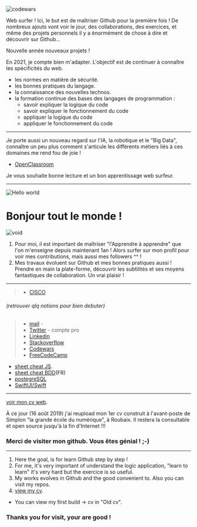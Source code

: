 ![codewars](https://www.codewars.com/users/fanfan__Dev/badges/large)

Web surfer ! Ici, le but est de maîtriser Github pour la première fois !
De nombreux ajouts vont voir le jour, des collaborations, des exercices, et même des projets personnels il y a énormément de chose à dire et découvrir sur Github...

Nouvelle année nouveaux projets !

En 2021, je compte bien m'adapter. L'objectif est de continuer à connaître les spécificités du web.
* les normes en matière de sécurité.
* les bonnes pratiques du langage.
* la connaissance des nouvelles technos.
* la formation continue des bases des langages de programmation :  
  * savoir expliquer la logique du code
  * savoir expliquer le fonctionnement du code
  * appliquer la logique du code 
  * appliquer le fonctionnement du code
  
*** 

Je porte aussi un nouveau regard sur l'IA, la robotique et le "Big Data", connaître un peu plus comment s'articule les différents métiers liés à ces domaines me rend fou de joie !
* [OpenClassroom](https://openclassrooms.com/fr/courses/6417031-objectif-ia-initiez-vous-a-lintelligence-artificielle/6822141-reperez-vous-dans-le-champ-de-lintelligence-artificielle#/id/r-6823475)

Je vous souhaite bonne lecture et un bon apprentissage web surfeur.

***

![Hello world](https://cdn.pixabay.com/photo/2018/08/30/03/34/aerial-3641197_960_720.jpg)

# Bonjour tout le monde !

![void](https://cdn.pixabay.com/photo/2017/08/30/01/05/milky-way-2695569_960_720.jpg)

1. Pour moi, il est important de maîtriser "l'Apprendre à apprendre" que l'on m'enseigne depuis maintenant 1an !
Alors surfer sur mon profil pour voir mes contributions, mais aussi mes followers ^^ !
2. Mes travaux évoluent sur Github et mes bonnes pratiques aussi ! Prendre en main la plate-forme, découvrir les subtilités et ses moyens fantastiques de collaboration. Un vrai plaisir !

***

>* [CISCO](https://github.com/FrancoisPdev/cmd-cisco/)
###### (retrouver qlq notions pour bien debuter)

>* [mail](admin@francoisdprent.fr) -
>* [Twitter](https://twitter.com/Francois__dev) - compte pro
>* [Linkedin](https://www.linkedin.com/in/fran%C3%A7oisparent/)
>* [Stackoverflow](https://stackoverflow.com/users/12021233/parent-fran%c3%a7ois)
>* [Codewars](https://www.codewars.com/users/fanfanpsg)
>* [FreeCodeCamp](https://www.freecodecamp.org/francky)
* [sheet cheat JS](https://francoispdev.github.io/feuille-de-triche-JS/).
* [sheet cheat BDD](https://francoispdev.github.io/feuille-de-triche-bdd/)(FR)
* [postegreSQL](https://francoispdev.github.io/postgre/)
* [SwiftUI/Swift](https://francoispdev.github.io/swift_Basic_Tuto_EN/)

***

[voir mon cv web](https://francoispdev.github.io/PARENTFcv/).
 
À ce jour (16 août 2019) j'ai reupload mon 1er cv construit à l'avant-poste de Simplon "la grande école du numérique", à Roubaix. Il restera la consultable et open source jusqu'à la fin d'Internet !!!

### Merci de visiter mon github. Vous êtes génial ! ;-)

***

1. Here the goal, is for learn Github step by step !
2. For me, it's very important of understand the logic application, "learn to learn" it's very hard
but the exercice is so useful.
3. My works evolves in Github and the good convenient to. Also you can visit my repos.
4. [view my cv](https://francoispdev.github.io/PARENTFcv/).
* You can view my first build -> cv in  "Old cv".

### Thanks you for visit, your are good !
